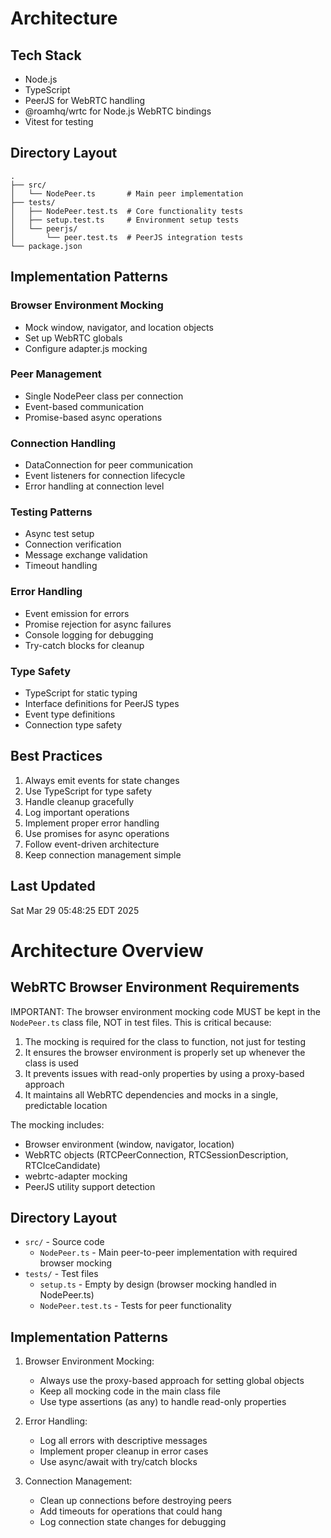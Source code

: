 # Architecture

## Tech Stack
- Node.js
- TypeScript
- PeerJS for WebRTC handling
- @roamhq/wrtc for Node.js WebRTC bindings
- Vitest for testing

## Directory Layout
```
.
├── src/
│   └── NodePeer.ts       # Main peer implementation
├── tests/
│   ├── NodePeer.test.ts  # Core functionality tests
│   ├── setup.test.ts     # Environment setup tests
│   └── peerjs/
│       └── peer.test.ts  # PeerJS integration tests
└── package.json
```

## Implementation Patterns

### Browser Environment Mocking
- Mock window, navigator, and location objects
- Set up WebRTC globals
- Configure adapter.js mocking

### Peer Management
- Single NodePeer class per connection
- Event-based communication
- Promise-based async operations

### Connection Handling
- DataConnection for peer communication
- Event listeners for connection lifecycle
- Error handling at connection level

### Testing Patterns
- Async test setup
- Connection verification
- Message exchange validation
- Timeout handling

### Error Handling
- Event emission for errors
- Promise rejection for async failures
- Console logging for debugging
- Try-catch blocks for cleanup

### Type Safety
- TypeScript for static typing
- Interface definitions for PeerJS types
- Event type definitions
- Connection type safety

## Best Practices
1. Always emit events for state changes
2. Use TypeScript for type safety
3. Handle cleanup gracefully
4. Log important operations
5. Implement proper error handling
6. Use promises for async operations
7. Follow event-driven architecture
8. Keep connection management simple

## Last Updated
Sat Mar 29 05:48:25 EDT 2025 

# Architecture Overview

## WebRTC Browser Environment Requirements

IMPORTANT: The browser environment mocking code MUST be kept in the `NodePeer.ts` class file, NOT in test files. This is critical because:
1. The mocking is required for the class to function, not just for testing
2. It ensures the browser environment is properly set up whenever the class is used
3. It prevents issues with read-only properties by using a proxy-based approach
4. It maintains all WebRTC dependencies and mocks in a single, predictable location

The mocking includes:
- Browser environment (window, navigator, location)
- WebRTC objects (RTCPeerConnection, RTCSessionDescription, RTCIceCandidate)
- webrtc-adapter mocking
- PeerJS utility support detection

## Directory Layout

- `src/` - Source code
  - `NodePeer.ts` - Main peer-to-peer implementation with required browser mocking
- `tests/` - Test files
  - `setup.ts` - Empty by design (browser mocking handled in NodePeer.ts)
  - `NodePeer.test.ts` - Tests for peer functionality

## Implementation Patterns

1. Browser Environment Mocking:
   - Always use the proxy-based approach for setting global objects
   - Keep all mocking code in the main class file
   - Use type assertions (as any) to handle read-only properties

2. Error Handling:
   - Log all errors with descriptive messages
   - Implement proper cleanup in error cases
   - Use async/await with try/catch blocks

3. Connection Management:
   - Clean up connections before destroying peers
   - Add timeouts for operations that could hang
   - Log connection state changes for debugging 